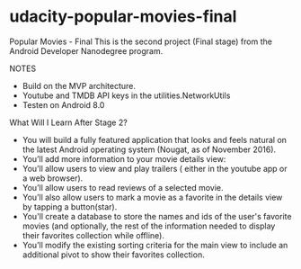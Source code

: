 # udacity-popular-movies-final

Popular Movies - Final
This is the second project (Final stage) from the Android Developer Nanodegree program.

NOTES
- Build on the MVP architecture.
- Youtube and TMDB API keys in the utilities.NetworkUtils
- Testen on Android 8.0

What Will I Learn After Stage 2?
- You will build a fully featured application that looks and feels natural on the latest Android operating system (Nougat, as of November 2016).
- You’ll add more information to your movie details view:
- You’ll allow users to view and play trailers ( either in the youtube app or a web browser).
- You’ll allow users to read reviews of a selected movie.
- You’ll also allow users to mark a movie as a favorite in the details view by tapping a button(star).
- You'll create a database to store the names and ids of the user's favorite movies (and optionally, the rest of the information needed to display their favorites collection while offline).
- You’ll modify the existing sorting criteria for the main view to include an additional pivot to show their favorites collection.
